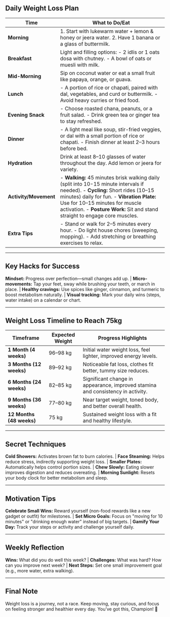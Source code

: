 ## Daily Weight Loss Plan

| **Time**        | **What to Do/Eat**                                                                                                     |
|------------------|-----------------------------------------------------------------------------------------------------------------------|
| **Morning**     | 1. Start with lukewarm water + lemon & honey or jeera water. 2. Have 1 banana or a glass of buttermilk.                |
| **Breakfast**   | Light and filling options: - 2 idlis or 1 oats dosa with chutney. - A bowl of oats or muesli with milk.                |
| **Mid-Morning** | Sip on coconut water or eat a small fruit like papaya, orange, or guava.                                                |
| **Lunch**       | - A portion of rice or chapati, paired with dal, vegetables, and curd or buttermilk. - Avoid heavy curries or fried food. |
| **Evening Snack**| - Choose roasted chana, peanuts, or a fruit salad. - Drink green tea or ginger tea to stay refreshed.                  |
| **Dinner**      | - A light meal like soup, stir-fried veggies, or dal with a small portion of rice or chapati. - Finish dinner at least 2–3 hours before bed. |
| **Hydration**   | Drink at least 8–10 glasses of water throughout the day. Add lemon or jeera for variety.                               |
| **Activity/Movement** | - **Walking:** 45 minutes brisk walking daily (split into 10-15 minute intervals if needed). - **Cycling:** Short rides (10–15 minutes) daily for fun. - **Vibration Plate:** Use for 10–15 minutes for muscle activation. - **Posture Work:** Sit and stand straight to engage core muscles. |
| **Extra Tips**  | - Stand or walk for 2–5 minutes every hour. - Do light house chores (sweeping, mopping). - Add stretching or breathing exercises to relax. |

---

## Key Hacks for Success
**Mindset:** Progress over perfection—small changes add up. | **Micro-movements:** Tap your feet, sway while brushing your teeth, or march in place. | **Healthy cravings:** Use spices like ginger, cinnamon, and turmeric to boost metabolism naturally. | **Visual tracking:** Mark your daily wins (steps, water intake) on a calendar or chart.

---

## Weight Loss Timeline to Reach 75kg

| **Timeframe**     | **Expected Weight** | **Progress Highlights**                                                             |
|--------------------|---------------------|------------------------------------------------------------------------------------|
| **1 Month (4 weeks)** | 96–98 kg           | Initial water weight loss, feel lighter, improved energy levels.                   |
| **3 Months (12 weeks)**| 89–92 kg           | Noticeable fat loss, clothes fit better, tummy size reduces.                       |
| **6 Months (24 weeks)**| 82–85 kg           | Significant change in appearance, improved stamina and consistency in activity.    |
| **9 Months (36 weeks)**| 77–80 kg           | Near target weight, toned body, and better overall health.                         |
| **12 Months (48 weeks)**| 75 kg               | Sustained weight loss with a fit and healthy lifestyle.                            |

---

## Secret Techniques
**Cold Showers:** Activates brown fat to burn calories. | **Face Steaming:** Helps reduce stress, indirectly supporting weight loss. | **Smaller Plates:** Automatically helps control portion sizes. | **Chew Slowly:** Eating slower improves digestion and reduces overeating. | **Morning Sunlight:** Resets your body clock for better metabolism and sleep.

---

## Motivation Tips
**Celebrate Small Wins:** Reward yourself (non-food rewards like a new gadget or outfit) for milestones. | **Set Micro Goals:** Focus on "moving for 10 minutes" or "drinking enough water" instead of big targets. | **Gamify Your Day:** Track your steps or activity and challenge yourself daily.

---

## Weekly Reflection
**Wins:** What did you do well this week? | **Challenges:** What was hard? How can you improve next week? | **Next Steps:** Set one small improvement goal (e.g., more water, extra walking).

---

## Final Note
Weight loss is a journey, not a race. Keep moving, stay curious, and focus on feeling stronger and healthier every day. You’ve got this, Champion! 💪

